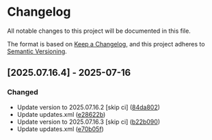 # Changelog

All notable changes to this project will be documented in this file.

The format is based on [Keep a Changelog](https://keepachangelog.com/en/1.0.0/),
and this project adheres to [Semantic Versioning](https://semver.org/spec/v2.0.0.html).

## [2025.07.16.4] - 2025-07-16

### Changed

* Update version to 2025.07.16.2 [skip ci] ([84da802](https://github.com/N6REJ/mod_bearslivesearch/commit/84da802))
* Update updates.xml ([e28622b](https://github.com/N6REJ/mod_bearslivesearch/commit/e28622b))
* Update version to 2025.07.16.3 [skip ci] ([b22b090](https://github.com/N6REJ/mod_bearslivesearch/commit/b22b090))
* Update updates.xml ([e70b05f](https://github.com/N6REJ/mod_bearslivesearch/commit/e70b05f))

